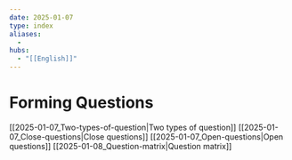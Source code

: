 ```yaml
---
date: 2025-01-07
type: index
aliases:
  -
hubs:
  - "[[English]]"
---
```


# Forming Questions

[[2025-01-07_Two-types-of-question|Two types of question]]
[[2025-01-07_Close-questions|Close questions]]
[[2025-01-07_Open-questions|Open questions]]
[[2025-01-08_Question-matrix|Question matrix]]

